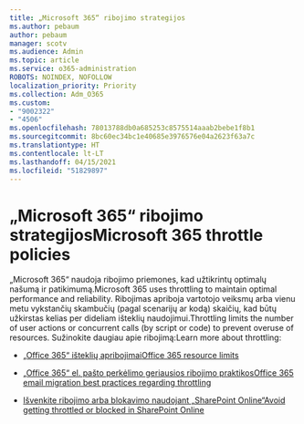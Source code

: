 ```yaml
---
title: „Microsoft 365“ ribojimo strategijos
ms.author: pebaum
author: pebaum
manager: scotv
ms.audience: Admin
ms.topic: article
ms.service: o365-administration
ROBOTS: NOINDEX, NOFOLLOW
localization_priority: Priority
ms.collection: Adm_O365
ms.custom:
- "9002322"
- "4506"
ms.openlocfilehash: 78013788db0a685253c8575514aaab2bebe1f8b1
ms.sourcegitcommit: 8bc60ec34bc1e40685e3976576e04a2623f63a7c
ms.translationtype: HT
ms.contentlocale: lt-LT
ms.lasthandoff: 04/15/2021
ms.locfileid: "51829897"
---
```

# <a name="microsoft-365-throttle-policies"></a><span data-ttu-id="e1f78-102">„Microsoft 365“ ribojimo strategijos</span><span class="sxs-lookup"><span data-stu-id="e1f78-102">Microsoft 365 throttle policies</span></span>

<span data-ttu-id="e1f78-103">„Microsoft 365“ naudoja ribojimo priemones, kad užtikrintų optimalų našumą ir patikimumą.</span><span class="sxs-lookup"><span data-stu-id="e1f78-103">Microsoft 365 uses throttling to maintain optimal performance and reliability.</span></span> <span data-ttu-id="e1f78-104">Ribojimas apriboja vartotojo veiksmų arba vienu metu vykstančių skambučių (pagal scenarijų ar kodą) skaičių, kad būtų užkirstas kelias per dideliam išteklių naudojimui.</span><span class="sxs-lookup"><span data-stu-id="e1f78-104">Throttling limits the number of user actions or concurrent calls (by script or code) to prevent overuse of resources.</span></span> <span data-ttu-id="e1f78-105">Sužinokite daugiau apie ribojimą:</span><span class="sxs-lookup"><span data-stu-id="e1f78-105">Learn more about throttling:</span></span>

- [<span data-ttu-id="e1f78-106">„Office 365“ išteklių apribojimai</span><span class="sxs-lookup"><span data-stu-id="e1f78-106">Office 365 resource limits</span></span>](https://docs.microsoft.com/office365/Enterprise/office-365-resource-limits)

- [<span data-ttu-id="e1f78-107">„Office 365“ el. pašto perkėlimo geriausios ribojimo praktikos</span><span class="sxs-lookup"><span data-stu-id="e1f78-107">Office 365 email migration best practices regarding throttling</span></span>](https://docs.microsoft.com/exchange/mailbox-migration/office-365-migration-best-practices#office-365-throttling)

- [<span data-ttu-id="e1f78-108">Išvenkite ribojimo arba blokavimo naudojant „SharePoint Online“</span><span class="sxs-lookup"><span data-stu-id="e1f78-108">Avoid getting throttled or blocked in SharePoint Online</span></span>](https://docs.microsoft.com/sharepoint/dev/general-development/how-to-avoid-getting-throttled-or-blocked-in-sharepoint-online)
